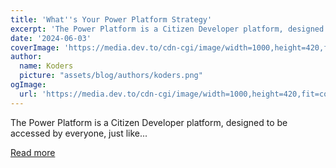 ```yaml
---
title: 'What''s Your Power Platform Strategy'
excerpt: 'The Power Platform is a Citizen Developer platform, designed to be accessed by everyone, just like...'
date: '2024-06-03'
coverImage: 'https://media.dev.to/cdn-cgi/image/width=1000,height=420,fit=cover,gravity=auto,format=auto/https%3A%2F%2Fdev-to-uploads.s3.amazonaws.com%2Fuploads%2Farticles%2F1spejxit3tzs38g2f7lz.png'
author:
  name: Koders
  picture: "assets/blog/authors/koders.png"
ogImage:
  url: 'https://media.dev.to/cdn-cgi/image/width=1000,height=420,fit=cover,gravity=auto,format=auto/https%3A%2F%2Fdev-to-uploads.s3.amazonaws.com%2Fuploads%2Farticles%2F1spejxit3tzs38g2f7lz.png'
---
```


The Power Platform is a Citizen Developer platform, designed to be accessed by everyone, just like...

[Read more](https://dev.to/wyattdave/whats-your-power-platform-strategy-2a17)

